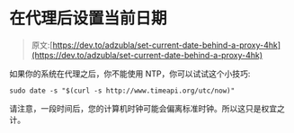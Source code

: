 # 在代理后设置当前日期

> 原文:[https://dev.to/adzubla/set-current-date-behind-a-proxy-4hk](https://dev.to/adzubla/set-current-date-behind-a-proxy-4hk)

如果你的系统在代理之后，你不能使用 NTP，你可以试试这个小技巧:

```
sudo date -s "$(curl -s http://www.timeapi.org/utc/now)" 
```

请注意，一段时间后，您的计算机时钟可能会偏离标准时钟。所以这只是权宜之计。